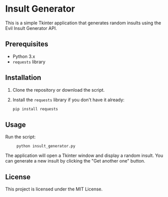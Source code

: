 # Insult Generator

This is a simple Tkinter application that generates random insults using the Evil Insult Generator API.

## Prerequisites

- Python 3.x
- `requests` library

## Installation

1. Clone the repository or download the script.

2. Install the `requests` library if you don't have it already:

    ```bash
    pip install requests
    ```

## Usage

Run the script:

         
         python insult_generator.py
         

The application will open a Tkinter window and display a random insult. You can generate a new insult by clicking the "Get another one" button.

## License

This project is licensed under the MIT License.
